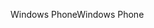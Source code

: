 <span data-ttu-id="0f434-101">Windows Phone</span><span class="sxs-lookup"><span data-stu-id="0f434-101">Windows Phone</span></span>